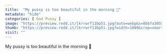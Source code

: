 ```yaml
---
title:  "My pussy is too beautiful in the morning 🥰"
metadate: "hide"
categories: [ God Pussy ]
image: "https://preview.redd.it/lkrrwrf11bp51.jpg?auto=webp&s=8bbfa30556d3faddc9e8f137f82f2d3a96a4cfcb"
thumb: "https://preview.redd.it/lkrrwrf11bp51.jpg?width=1080&crop=smart&auto=webp&s=6e60c3a09be749e8a333fda8bba43bce2a309352"
visit: ""
---
```

My pussy is too beautiful in the morning 🥰
